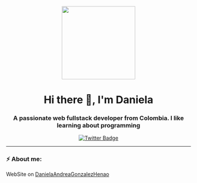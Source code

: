### 

<div id="header" align="center">
   <img src="https://media.giphy.com/media/xT8qBsOjMOcdeGJIU8/giphy.gif" width="200">
   <h1 align="center">Hi there 👋, I'm Daniela</h1>
   <h3> A passionate web fullstack developer from Colombia. I like learning about programming</h3>
 </div> 
 
<div id="badgets" align="center">
  <a href="https://twitter.com/_DanielAndrea" > 
  <img src="https://img.shields.io/twitter/url?logo=twitter&style=social&url=https%3A%2F%2Ftwitter.com%2F_DanielAndrea" alt="Twitter Badge">
  </a>
 </div>
 
 ---
 ### ⚡ About me:
 WebSite on [DanielaAndreaGonzalezHenao](https://danielaandreagonzalez.github.io/ejemplo-pagina-web/)
 
 
 

<!--
**DanielaAndreaGonzalez/DanielaAndreaGonzalez** is a ✨ _special_ ✨ repository because its `README.md` (this file) appears on your GitHub profile.

Here are some ideas to get you started:

- 🔭 I’m currently working on ...
- 🌱 I’m currently learning ...
- 👯 I’m looking to collaborate on ...
- 🤔 I’m looking for help with ...
- 💬 Ask me about ...
- 📫 How to reach me: ...
- 😄 Pronouns: ...
- ⚡ Fun fact: ...
-->
